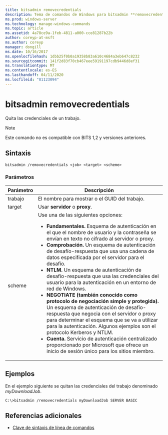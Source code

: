 ```yaml
---
title: bitsadmin removecredentials
description: Tema de comandos de Windows para bitsadmin **removecredentials**, que quita las credenciales de un trabajo.
ms.prod: windows-server
ms.technology: manage-windows-commands
ms.topic: article
ms.assetid: 4a78ce9a-1feb-4811-a000-cce81287b22b
author: coreyp-at-msft
ms.author: coreyp
manager: dongill
ms.date: 10/16/2017
ms.openlocfilehash: 1dbb25f0b0a19358b83a610c4684a3eb647c8232
ms.sourcegitcommit: 141f2d83f70cb467eee59191197cdb9446d8ef31
ms.translationtype: MT
ms.contentlocale: es-ES
ms.lasthandoff: 04/11/2020
ms.locfileid: "81123094"
---
```

# <a name="bitsadmin-removecredentials"></a>bitsadmin removecredentials

Quita las credenciales de un trabajo.

> [!NOTE]
> Este comando no es compatible con BITS 1,2 y versiones anteriores.

## <a name="syntax"></a>Sintaxis

```
bitsadmin /removecredentials <job> <target> <scheme>
```

### <a name="parameters"></a>Parámetros

| Parámetro | Descripción |
| -------------- | -------------- |
| trabajo | El nombre para mostrar o el GUID del trabajo. |
| target | Usar **servidor** o **proxy**. |
| scheme | Use una de las siguientes opciones:<ul><li>**Fundamentales.** Esquema de autenticación en el que el nombre de usuario y la contraseña se envían en texto no cifrado al servidor o proxy.</li><li>**Comprobación.** Un esquema de autenticación de desafío-respuesta que usa una cadena de datos especificada por el servidor para el desafío.</li><li>**NTLM.** Un esquema de autenticación de desafío-respuesta que usa las credenciales del usuario para la autenticación en un entorno de red de Windows.</li><li>**NEGOTIATE (también conocido como protocolo de negociación simple y protegida).** Un esquema de autenticación de desafío-respuesta que negocia con el servidor o proxy para determinar el esquema que se va a utilizar para la autenticación. Algunos ejemplos son el protocolo Kerberos y NTLM.</li><li>**Cuenta.** Servicio de autenticación centralizado proporcionado por Microsoft que ofrece un inicio de sesión único para los sitios miembro.</li></ul> |

## <a name="examples"></a>Ejemplos

En el ejemplo siguiente se quitan las credenciales del trabajo denominado *myDownloadJob*.

```
C:\>bitsadmin /removecredentials myDownloadJob SERVER BASIC
```

## <a name="additional-references"></a>Referencias adicionales

- [Clave de sintaxis de línea de comandos](command-line-syntax-key.md)